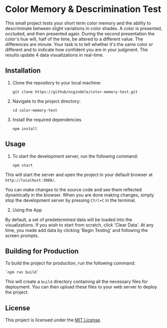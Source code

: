 # Color Memory & Descrimination Test

This small project tests your short term color memory and the ability to descriminate between slight variations in color shades. A color is presented, occluded, and then presented again. During the second presentation the color's hue will, half of the time, be altered to a different value. The differences are minute. Your task is to tell whether it's the same color or different and to indicate how confident you are in your judgment. The results update 4 data visualizations in real-time.


## Installation

1. Clone the repository to your local machine:

    `git clone https://github/ncgindele/color-memory-test.git`

2. Navigate to the project directory:

    `cd color-memory-test`

3. Install the required dependencies

    `npm install`


## Usage

1. To start the development server, run the following command:

    `npm start`


This will start the server and open the project in your default browser at `http://localhost:3000/`.

You can make changes to the source code and see them reflected dynamically in the browser. When you are done making changes, simply stop the development server by pressing `Ctrl+C` in the terminal.

2. Using the App

By default, a set of predetermined data will be loaded into the visualizations. If you wish to start from scratch, click 'Clear Data'. At any time, you made add data by clicking 'Begin Testing' and following the screen prompts.


## Building for Production

To build the project for production, run the following command:

    `npm run build`


This will create a `build` directory containing all the necessary files for deployment. You can then upload these files to your web server to deploy the project.


## License

This project is licensed under the [MIT License](LICENSE).
